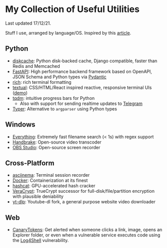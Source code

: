 # My Collection of Useful Utilities

Last updated 17/12/21.

Stuff I use, arranged by language/OS. Inspired by this [article](https://news.ycombinator.com/item?id=29582437).

## Python

- [diskcache][diskcache]: Python disk-backed cache, Django compatible, faster than Redis and Memcached
- [FastAPI][fast-api]: High performance backend framework based on OpenAPI, JSON Schema and Python types via [Pydantic][pydantic]
- [rich][rich]: rich terminal formatting
- [textual][textual]: CSS/HTML/React inspired reactive, responsive terminal UIs ([demo](/static/images/2021-12-17/textual.gif))
- [tqdm][tqdm]: intuitive progress bars for Python
    - Also with support for sending realtime updates to [Telegram][tqdm-telegram]
- [Typer][Typer]: Alternative to `argparser` using Python types

## Windows

- [Everything][everything]: Extremely fast filename search (< 1s) with regex support
- [Handbrake][handbrake]: Open-source video transcoder
- [OBS Studio][obs-studio]: Open-source screen recorder

## Cross-Platform

- [asciinema][asciinema]: Terminal session recorder
- [Docker][docker]: Containerization at its finest
- [hashcat][hashcat]: GPU-accelerated hash cracker
- [VeraCrypt][veracrypt]: TrueCrypt successor for full-disk/file/partition encryption with plausible deniability
- [yt-dlp][yt-dlp]: Youtube-dl fork, a general purpose website video downloader

## Web

- [CanaryTokens][canary-tokens]: Get alerted when someone clicks a link, image, opens an Explorer folder, or even when a vulnerable service executes code using the [Log4Shell][log4shell] vulnerability.

[asciinema]: https://asciinema.org/
[canary-tokens]: https://canarytokens.org/generate
[diskcache]: https://github.com/grantjenks/python-diskcache/
[docker]: https://www.docker.com/
[everything]: https://www.voidtools.com/
[fast-api]: https://fastapi.tiangolo.com/
[handbrake]: https://handbrake.fr/
[hashcat]: https://hashcat.net/hashcat/
[log4shell]: https://en.wikipedia.org/wiki/Log4Shell
[obs-studio]: https://obsproject.com/
[pydantic]: https://pydantic-docs.helpmanual.io/
[rich]: https://github.com/willmcgugan/rich
[textual]: https://github.com/willmcgugan/textual
[tqdm-telegram]: https://tqdm.github.io/docs/contrib.telegram/
[tqdm]: https://tqdm.github.io/
[Typer]: https://typer.tiangolo.com/
[veracrypt]: https://www.veracrypt.fr/en/Home.html
[yt-dlp]: https://github.com/yt-dlp